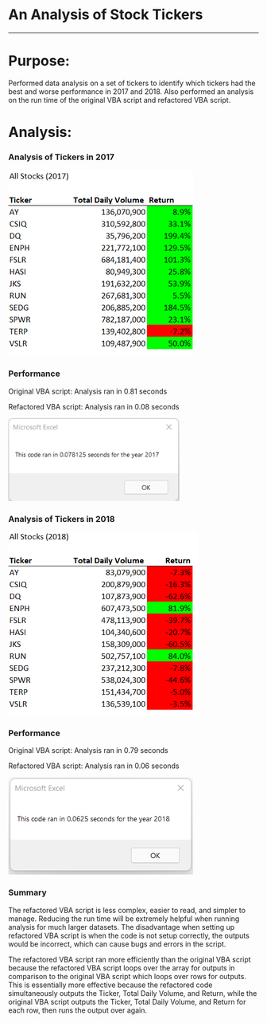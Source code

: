 # An Analysis of Stock Tickers
___
# Purpose:
Performed data analysis on a set of tickers to identify which tickers had the best and worse performance in 2017 and 2018.   Also performed an analysis on the run time of the original VBA script and refactored VBA script.

# Analysis:

### **Analysis of Tickers in 2017**
![2017 Tickers](https://github.com/frlinh/stock-analysis/blob/c45e74f3a7a53e77f367eb688aadfdf18b6c9a29/VBA_Challenge_Tickers_2017.png)

### Performance
Original VBA script: Analysis ran in 0.81 seconds

Refactored VBA script: Analysis ran in 0.08 seconds

![2017 Run Time](https://github.com/frlinh/stock-analysis/blob/c45e74f3a7a53e77f367eb688aadfdf18b6c9a29/VBA_Challenge_2017.png)

### **Analysis of Tickers in 2018**
![2018 Tickers](https://github.com/frlinh/stock-analysis/blob/8d4087f4387c745b9e9f41788f41606823d41f49/VBA_Challenge_Tickers_2018.png)

### Performance
Original VBA script: Analysis ran in 0.79 seconds

Refactored VBA script: Analysis ran in 0.06 seconds

![2018 Run Time](https://github.com/frlinh/stock-analysis/blob/8d4087f4387c745b9e9f41788f41606823d41f49/VBA_Challenge_2018.png)


### **Summary**
The refactored VBA script is less complex, easier to read, and simpler to manage.  Reducing the run time will be extremely helpful when running analysis for much larger datasets.  The disadvantage when setting up refactored VBA script is when the code is not setup correctly, the outputs would be incorrect, which can cause bugs and errors in the script.


The refactored VBA script ran more efficiently than the original VBA script because the refactored VBA script loops over the array for outputs in comparison to the original VBA script which loops over rows for outputs.  This is essentially more effective because the refactored code simultaneously outputs the Ticker, Total Daily Volume, and Return, while the original VBA script outputs the Ticker, Total Daily Volume, and Return for each row, then runs the output over again.
